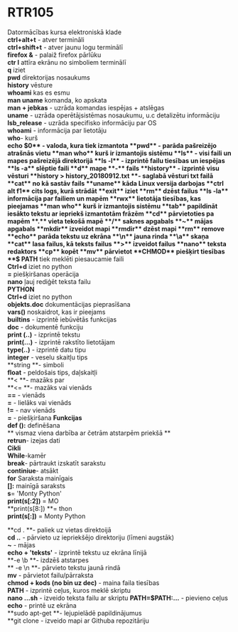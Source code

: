 # RTR105  
Datormācības kursa elektroniskā klade    
**ctrl+alt+t** - atver termināli  
**ctrl+shift+t** - atver jaunu logu terminālī   
**firefox &** - palaiž firefox pārlūku   
**ctr l** attīra ekrānu no simboliem terminālī      
**q** iziet    
**pwd** direktorijas nosaukums      
**history** vēsture      
**whoami** kas es esmu      
**man uname** komanda, ko apskata    
**man + jebkas** -  uzrāda komandas iespējas + atslēgas  
**uname** - uzrāda operētājsistēmas nosaukumu, u.c detalizētu informāciju   
**lsb_release** - uzrāda specifisko informāciju par OS   
**whoami** - informācija par lietotāju   
**who**- kurš   
**echo $0** - valoda, kura tiek izmantota  
**pwd** - parāda pašreizējo atrašnās vietu  
**man who** kurš ir izmantojis sistēmu    
**ls** - visi faili un mapes pašreizējā direktorijā   
**ls -l** -  izprintē failu tiesības un iespējas  
**ls -a** slēptie faili   
**d** mape    
**-** fails   
**history** -  izprintē visu vēsturi   
**history > history_20180912.txt **- saglabā vēsturi txt failā   
**cat** no kā sastāv fails    
**uname** kāda Linux versija darbojas    
**ctrl alt f1** cits logs, kurā strādāt    
**exit** iziet     
**rm** dzēst failus    
**ls -la** informācija par failiem un mapēm    
**rwx** lietotāja tiesības, kas pieejamas     
**man who** kurš ir izmantojis sistēmu    
**tab** papildināt iesākto tekstu ar iepriekš izmantotām frāzēm    
**cd** pārvietoties pa mapēm    
**.** vieta tekošā mapē    
**/** saknes apgabals  
**~** mājas apgabals    
**mkdir** izveidot mapi    
**rmdir** dzēst mapi  
**rm** remove    
**echo** parāda tekstu uz ekrāna    
**\n** jauna rinda    
**\a** skaņa    
**cat** lasa failus, kā teksts failus    
**>** izveidot failus    
**nano** teksta redaktors    
**cp** kopēt    
**mv** pārvietot    
**CHMOD** piešķirt tiesības   
**$ PATH** tiek meklēti piesaucamie faili    
**Ctrl+d** iziet no python     
**=** piešķiršanas operācija    
**nano** ļauj rediģēt teksta failu      
**PYTHON**    
**Ctrl+d** iziet no python    
**objekts.__doc__** dokumentācijas pieprasīšana      
**vars()** noskaidrot, kas ir pieejams      
**builtins** -  izprintē iebūvētās funkcijas   
**doc** -  dokumentē funkciju   
**print (..)** - izprintē tekstu   
**print(...)** -  izprintē rakstīto lietotājam   
**type(..)** -  izprintē datu tipu   
**integer** -  veselu skaitļu tips   
**string **-  simboli   
**float** -  peldošais tips, daļskaitļi   
**< **-  mazāks par   
**<= **-  mazāks vai vienāds     
**==** -  vienāds   
**=** -  lielāks vai vienāds   
**!=** -  nav vienāds  
**=** -  piešķiršana 
**Funkcijas**    
**def ():** definēšana    
     ** vismaz viena darbība ar četrām atstarpēm priekšā **    
**retrun**- izejas dati    
**Cikli**    
**While**-kamēr    
**break**- pārtraukt izskatīt sarakstu    
**continiue**- atsākt    
**for** Saraksta mainīgais    
**[]:** mainīgā saraksts    
**s**= 'Monty Python'  
**print(s[:2])** = MO    
**print(s[8:]) **= thon    
**print(s[:])** = Monty Python    

**cd . **-  paliek uz vietas direktoijā   
**cd ..** - pārvieto uz iepriekšējo direktoriju (līmeni augstāk)   
**~** - mājas  
**echo + 'teksts'** -  izprintē tekstu uz ekrāna līnijā   
**-e \b **-  izdzēš atstarpes   
** -e \n **- pārvieto tekstu jaunā rindā   
**mv** -  pārvietot failu/pārraksta   
**chmod + kods (no bin uz dec)** -  maina faila tiesības   
**PATH** -  izprintē ceļus, kuros meklē skriptu   
**nano ...sh** -  izveido teksta failu ar skriptu 
**PATH=$PATH:...** -  pievieno ceļus    
**echo** -  printē uz ekrāna   
**sudo apt-get **- lejupielādē papildinājumus   
**git clone  -  izveido mapi ar Githuba repozitāriju   



